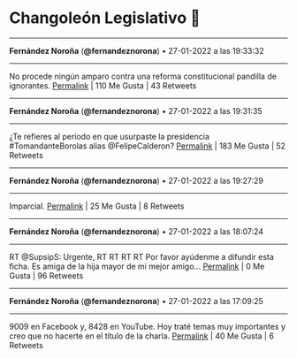 # Changoleón Legislativo 🙈
*****
**Fernández Noroña** (**@fernandeznorona**) • 27-01-2022 a las 19:33:32
*****
No procede ningún amparo contra una reforma constitucional pandilla de ignorantes.
[Permalink](https://twitter.com/fernandeznorona/status/1486905253253505025) | 110 Me Gusta | 43 Retweets
*****
**Fernández Noroña** (**@fernandeznorona**) • 27-01-2022 a las 19:31:35
*****
¿Te refieres al periodo en que usurpaste la presidencia #TomandanteBorolas alias @FelipeCalderon?
[Permalink](https://twitter.com/fernandeznorona/status/1486904764411658240) | 183 Me Gusta | 52 Retweets
*****
**Fernández Noroña** (**@fernandeznorona**) • 27-01-2022 a las 19:27:29
*****
Imparcial.
[Permalink](https://twitter.com/fernandeznorona/status/1486903731010654211) | 25 Me Gusta | 8 Retweets
*****
**Fernández Noroña** (**@fernandeznorona**) • 27-01-2022 a las 18:07:24
*****
RT @SupsipS: Urgente, RT RT RT RT
Por favor ayúdenme a difundir esta ficha. Es amiga de la hija mayor de mi mejor amigo...
[Permalink](https://twitter.com/fernandeznorona/status/1486883578822549504) | 0 Me Gusta | 96 Retweets
*****
**Fernández Noroña** (**@fernandeznorona**) • 27-01-2022 a las 17:09:25
*****
9009 en Facebook y, 8428 en YouTube. Hoy traté temas muy importantes y creo que no hacerte en el título de la charla.
[Permalink](https://twitter.com/fernandeznorona/status/1486868985161437187) | 40 Me Gusta | 6 Retweets